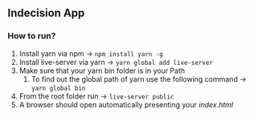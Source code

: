 ## Indecision App

### How to run?

1. Install yarn via npm &rarr; ```npm install yarn -g```
2. Install live-server via yarn &rarr; ```yarn global add live-server```
3. Make sure that your yarn bin folder is in your Path
	1. To find out the global path of yarn use the following command &rarr; ```yarn global bin```
4. From the root folder run &rarr; ```live-server public```
5. A browser should open automatically presenting your *index.html*